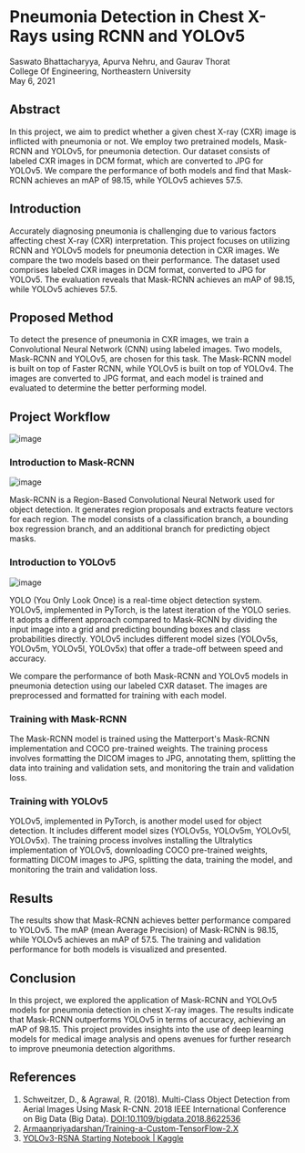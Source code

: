 # Pneumonia Detection in Chest X-Rays using RCNN and YOLOv5

Saswato Bhattacharyya, Apurva Nehru, and Gaurav Thorat  
College Of Engineering, Northeastern University  
May 6, 2021

## Abstract
In this project, we aim to predict whether a given chest X-ray (CXR) image is inflicted with pneumonia or not. We employ two pretrained models, Mask-RCNN and YOLOv5, for pneumonia detection. Our dataset consists of labeled CXR images in DCM format, which are converted to JPG for YOLOv5. We compare the performance of both models and find that Mask-RCNN achieves an mAP of 98.15, while YOLOv5 achieves 57.5.

## Introduction
Accurately diagnosing pneumonia is challenging due to various factors affecting chest X-ray (CXR) interpretation. This project focuses on utilizing RCNN and YOLOv5 models for pneumonia detection in CXR images. We compare the two models based on their performance. The dataset used comprises labeled CXR images in DCM format, converted to JPG for YOLOv5. The evaluation reveals that Mask-RCNN achieves an mAP of 98.15, while YOLOv5 achieves 57.5.

## Proposed Method
To detect the presence of pneumonia in CXR images, we train a Convolutional Neural Network (CNN) using labeled images. Two models, Mask-RCNN and YOLOv5, are chosen for this task. The Mask-RCNN model is built on top of Faster RCNN, while YOLOv5 is built on top of YOLOv4. The images are converted to JPG format, and each model is trained and evaluated to determine the better performing model.

## Project Workflow
![image](https://github.com/Saswato/Pneumonia-Detection-RCNN-YOLOv5/assets/67147010/69870b12-342c-4050-83bf-97a7b7e142ad)


### Introduction to Mask-RCNN
![image](https://github.com/Saswato/Pneumonia-Detection-RCNN-YOLOv5/assets/67147010/9f3fc2b4-aa2b-4cf8-a0c7-aa22fd834aff)

Mask-RCNN is a Region-Based Convolutional Neural Network used for object detection. It generates region proposals and extracts feature vectors for each region. The model consists of a classification branch, a bounding box regression branch, and an additional branch for predicting object masks.


### Introduction to YOLOv5
![image](https://github.com/Saswato/Pneumonia-Detection-RCNN-YOLOv5/assets/67147010/081ae043-7c96-485b-a3e4-14e3fe47835f)

YOLO (You Only Look Once) is a real-time object detection system. YOLOv5, implemented in PyTorch, is the latest iteration of the YOLO series. It adopts a different approach compared to Mask-RCNN by dividing the input image into a grid and predicting bounding boxes and class probabilities directly. YOLOv5 includes different model sizes (YOLOv5s, YOLOv5m, YOLOv5l, YOLOv5x) that offer a trade-off between speed and accuracy.

We compare the performance of both Mask-RCNN and YOLOv5 models in pneumonia detection using our labeled CXR dataset. The images are preprocessed and formatted for training with each model.

### Training with Mask-RCNN
The Mask-RCNN model is trained using the Matterport's Mask-RCNN implementation and COCO pre-trained weights. The training process involves formatting the DICOM images to JPG, annotating them, splitting the data into training and validation sets, and monitoring the train and validation loss.

### Training with YOLOv5
YOLOv5, implemented in PyTorch, is another model used for object detection. It includes different model sizes (YOLOv5s, YOLOv5m, YOLOv5l, YOLOv5x). The training process involves installing the Ultralytics implementation of YOLOv5, downloading COCO pre-trained weights, formatting DICOM images to JPG, splitting the data, training the model, and monitoring the train and validation loss.

## Results
The results show that Mask-RCNN achieves better performance compared to YOLOv5. The mAP (mean Average Precision) of Mask-RCNN is 98.15, while YOLOv5 achieves an mAP of 57.5. The training and validation performance for both models is visualized and presented.

## Conclusion
In this project, we explored the application of Mask-RCNN and YOLOv5 models for pneumonia detection in chest X-ray images. The results indicate that Mask-RCNN outperforms YOLOv5 in terms of accuracy, achieving an mAP of 98.15. This project provides insights into the use of deep learning models for medical image analysis and opens avenues for further research to improve pneumonia detection algorithms.

## References
1. Schweitzer, D., & Agrawal, R. (2018). Multi-Class Object Detection from Aerial Images Using Mask R-CNN. 2018 IEEE International Conference on Big Data (Big Data). [DOI:10.1109/bigdata.2018.8622536](https://doi.org/10.1109/bigdata.2018.8622536)
2. [Armaanpriyadarshan/Training-a-Custom-TensorFlow-2.X](https://github.com/armaanpriyadarshan/Training-a-Custom-TensorFlow-2.X-Object-Detector)
3. [YOLOv3-RSNA Starting Notebook | Kaggle](https://www.kaggle.com/seohyeondeok/yolov3-rsna-starting-notebook)

